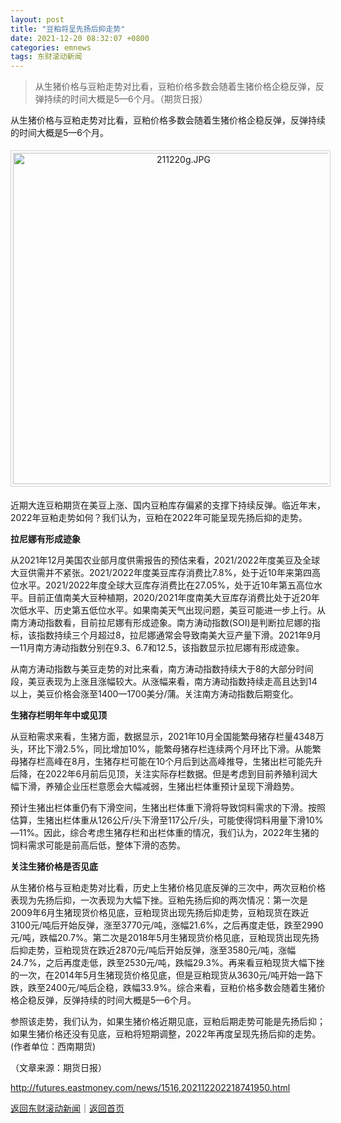 ```yaml
---
layout: post
title: "豆粕将呈先扬后抑走势"
date: 2021-12-20 08:32:07 +0800
categories: emnews
tags: 东财滚动新闻
---
```

> 从生猪价格与豆粕走势对比看，豆粕价格多数会随着生猪价格企稳反弹，反弹持续的时间大概是5—6个月。（期货日报）

<p>从生猪价格与豆粕走势对比看，豆粕价格多数会随着生猪价格企稳反弹，反弹持续的时间大概是5—6个月。</p><center><img src="https://dfscdn.dfcfw.com/download/D24847945774110170067.jpg" width="530" emheight="227" title="211220g.JPG" style="border:#d1d1d1 1px solid;padding:3px;margin:5px 0;" /></center>
 <p>近期大连豆粕期货在美豆上涨、国内豆粕库存偏紧的支撑下持续反弹。临近年末，2022年豆粕走势如何？我们认为，豆粕在2022年可能呈现先扬后抑的走势。</p>
 <p><strong>拉尼娜有形成迹象</strong></p>
 <p>从2021年12月美国农业部月度供需报告的预估来看，2021/2022年度美豆及全球大豆供需并不紧张。2021/2022年度美豆库存消费比7.8%，处于近10年来第四高位水平。2021/2022年度全球大豆库存消费比在27.05%，处于近10年第五高位水平。目前正值南美大豆种植期，2020/2021年度南美大豆库存消费比处于近20年次低水平、历史第五低位水平。如果南美天气出现问题，美豆可能进一步上行。从南方涛动指数看，目前拉尼娜有形成迹象。南方涛动指数(SOI)是判断拉尼娜的指标，该指数持续三个月超过8，拉尼娜通常会导致南美大豆产量下滑。2021年9月—11月南方涛动指数分别在9.3、6.7和12.5，该指数显示拉尼娜有形成迹象。</p>
 <p>从南方涛动指数与美豆走势的对比来看，南方涛动指数持续大于8的大部分时间段，美豆表现为上涨且涨幅较大。从涨幅来看，南方涛动指数持续走高且达到14以上，美豆价格会涨至1400—1700美分/蒲。关注南方涛动指数后期变化。</p>
 <p><strong>生猪存栏明年年中或见顶</strong></p>
 <p>从豆粕需求来看，生猪方面，数据显示，2021年10月全国能繁母猪存栏量4348万头，环比下滑2.5%，同比增加10%，能繁母猪存栏连续两个月环比下滑。从能繁母猪存栏高峰在8月，生猪存栏可能在10个月后到达高峰推导，生猪出栏可能先升后降，在2022年6月前后见顶，关注实际存栏数据。但是考虑到目前养殖利润大幅下滑，养殖企业压栏意愿会大幅减弱，生猪出栏体重预计呈现下滑趋势。</p>
 <p>预计生猪出栏体重仍有下滑空间，生猪出栏体重下滑将导致饲料需求的下滑。按照估算，生猪出栏体重从126公斤/头下滑至117公斤/头，可能使得饲料用量下滑10%—11%。因此，综合考虑生猪存栏和出栏体重的情况，我们认为，2022年生猪的饲料需求可能是前高后低，整体下滑的态势。</p>
 <p><strong>关注生猪价格是否见底</strong></p>
 <p>从生猪价格与豆粕走势对比看，历史上生猪价格见底反弹的三次中，两次豆粕价格表现为先扬后抑，一次表现为大幅下挫。豆粕先扬后抑的两次情况：第一次是2009年6月生猪现货价格见底，豆粕现货出现先扬后抑走势，豆粕现货在跌近3100元/吨后开始反弹，涨至3770元/吨，涨幅21.6%，之后再度走低，跌至2990元/吨，跌幅20.7%。第二次是2018年5月生猪现货价格见底，豆粕现货出现先扬后抑走势，豆粕现货在跌近2870元/吨后开始反弹，涨至3580元/吨，涨幅24.7%，之后再度走低，跌至2530元/吨，跌幅29.3%。再来看豆粕现货大幅下挫的一次，在2014年5月生猪现货价格见底，但是豆粕现货从3630元/吨开始一路下跌，跌至2400元/吨后企稳，跌幅33.9%。综合来看，豆粕价格多数会随着生猪价格企稳反弹，反弹持续的时间大概是5—6个月。</p>
 <p>参照该走势，我们认为，如果生猪价格近期见底，豆粕后期走势可能是先扬后抑；如果生猪价格还没有见底，豆粕将短期调整，2022年再度呈现先扬后抑的走势。(作者单位：西南期货)</p><p class="em_media">（文章来源：期货日报）</p>

<http://futures.eastmoney.com/news/1516,202112202218741950.html>

[返回东财滚动新闻](//finews.withounder.com/emnews/)｜[返回首页](//finews.withounder.com/)